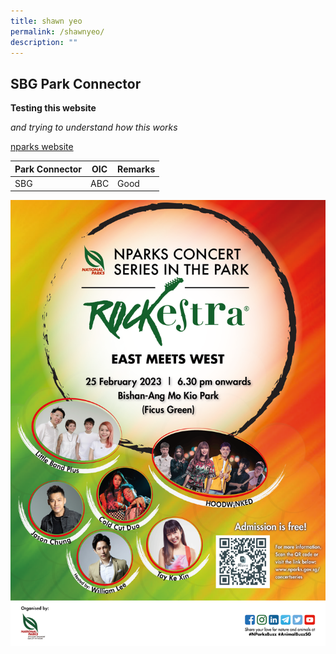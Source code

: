 ```yaml
---
title: shawn yeo
permalink: /shawnyeo/
description: ""
---
```

## SBG Park Connector

**Testing this website**

*and trying to understand how this works*

[nparks website](www.nparks.gov.sg)



| Park Connector | OIC | Remarks |
| -------- | -------- | -------- |
| SBG     | ABC     | Good     |

![](/images/Rockestra_A1poster_25Feb2023.png)





